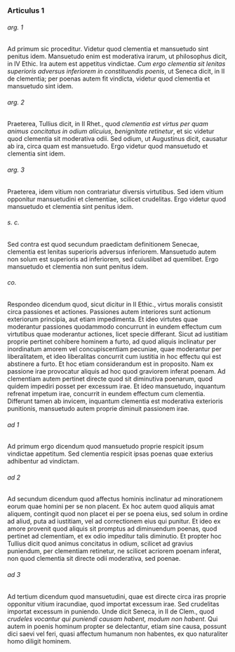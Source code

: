 ### Articulus 1

###### arg. 1
Ad primum sic proceditur. Videtur quod clementia et mansuetudo sint penitus idem. Mansuetudo enim est moderativa irarum, ut philosophus dicit, in IV Ethic. Ira autem est appetitus vindictae. *Cum ergo clementia sit lenitas superioris adversus inferiorem in constituendis poenis*, ut Seneca dicit, in II de clementia; per poenas autem fit vindicta, videtur quod clementia et mansuetudo sint idem.

###### arg. 2
Praeterea, Tullius dicit, in II Rhet., quod *clementia est virtus per quam animus concitatus in odium alicuius, benignitate retinetur*, et sic videtur quod clementia sit moderativa odii. Sed odium, ut Augustinus dicit, causatur ab ira, circa quam est mansuetudo. Ergo videtur quod mansuetudo et clementia sint idem.

###### arg. 3
Praeterea, idem vitium non contrariatur diversis virtutibus. Sed idem vitium opponitur mansuetudini et clementiae, scilicet crudelitas. Ergo videtur quod mansuetudo et clementia sint penitus idem.

###### s. c.
Sed contra est quod secundum praedictam definitionem Senecae, clementia est lenitas superioris adversus inferiorem. Mansuetudo autem non solum est superioris ad inferiorem, sed cuiuslibet ad quemlibet. Ergo mansuetudo et clementia non sunt penitus idem.

###### co.
Respondeo dicendum quod, sicut dicitur in II Ethic., virtus moralis consistit circa passiones et actiones. Passiones autem interiores sunt actionum exteriorum principia, aut etiam impedimenta. Et ideo virtutes quae moderantur passiones quodammodo concurrunt in eundem effectum cum virtutibus quae moderantur actiones, licet specie differant. Sicut ad iustitiam proprie pertinet cohibere hominem a furto, ad quod aliquis inclinatur per inordinatum amorem vel concupiscentiam pecuniae, quae moderantur per liberalitatem, et ideo liberalitas concurrit cum iustitia in hoc effectu qui est abstinere a furto. Et hoc etiam considerandum est in proposito. Nam ex passione irae provocatur aliquis ad hoc quod graviorem inferat poenam. Ad clementiam autem pertinet directe quod sit diminutiva poenarum, quod quidem impediri posset per excessum irae. Et ideo mansuetudo, inquantum refrenat impetum irae, concurrit in eundem effectum cum clementia. Differunt tamen ab invicem, inquantum clementia est moderativa exterioris punitionis, mansuetudo autem proprie diminuit passionem irae.

###### ad 1
Ad primum ergo dicendum quod mansuetudo proprie respicit ipsum vindictae appetitum. Sed clementia respicit ipsas poenas quae exterius adhibentur ad vindictam.

###### ad 2
Ad secundum dicendum quod affectus hominis inclinatur ad minorationem eorum quae homini per se non placent. Ex hoc autem quod aliquis amat aliquem, contingit quod non placet ei per se poena eius, sed solum in ordine ad aliud, puta ad iustitiam, vel ad correctionem eius qui punitur. Et ideo ex amore provenit quod aliquis sit promptus ad diminuendum poenas, quod pertinet ad clementiam, et ex odio impeditur talis diminutio. Et propter hoc Tullius dicit quod animus concitatus in odium, scilicet ad gravius puniendum, per clementiam retinetur, ne scilicet acriorem poenam inferat, non quod clementia sit directe odii moderativa, sed poenae.

###### ad 3
Ad tertium dicendum quod mansuetudini, quae est directe circa iras proprie opponitur vitium iracundiae, quod importat excessum irae. Sed crudelitas importat excessum in puniendo. Unde dicit Seneca, in II de Clem., quod *crudeles vocantur qui puniendi causam habent, modum non habent*. Qui autem in poenis hominum propter se delectantur, etiam sine causa, possunt dici saevi vel feri, quasi affectum humanum non habentes, ex quo naturaliter homo diligit hominem.

